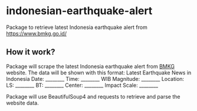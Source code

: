 # indonesian-earthquake-alert
Package to retrieve latest Indonesia earthquake alert from https://www.bmkg.go.id/

## How it work?
Package will scrape the latest Indonesia earthquake alert from [BMKG](https://www.bmkg.go.id/) website.
The data will be shown with this format:
Latest Earthquake News in Indonesia
Date: ________
Time: ________ WIB
Magnitude: ________
Location: LS: ________ BT: ________
Center: ________
Impact Scale: ________

Package will use BeautifulSoup4 and requests to retrieve and parse the website data.